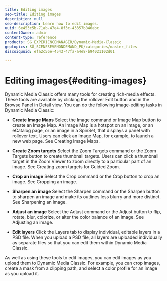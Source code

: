 ```yaml
---
title: Editing images
seo-title: Editing images
description: null
seo-description: Learn how to edit images.
uuid: 6e453c5b-71ab-47e4-8f3c-43357b846abc
contentOwner: admin
content-type: reference
products: SG_EXPERIENCEMANAGER/Dynamic-Media-Classic
geptopics: SG_SCENESEVENONDEMAND_PK/categories/master_files
discoiquuid: efa2c56e-4543-47fa-a4e8-b94021102d01

---
```


# Editing images{#editing-images}

Dynamic Media Classic offers many tools for creating rich-media effects. These tools are available by clicking the rollover Edit button and in the Browse Panel in Detail view. You can do the following image-editing tasks in Dynamic Media Classic:

* **Create Image Maps**
Select the Image command or Image Map button to create an Image Map. An Image Map is a hotspot on an image, or an eCatalog page, or an image in a SpinSet, that displays a panel with rollover text. Users can click an Image Map, for example, to launch a new web page. See Creating Image Maps.

* **Create Zoom targets**
Select the Zoom Targets command or the Zoom Targets button to create thumbnail targets. Users can click a thumbnail target in the Zoom Viewer to zoom directly to a particular part of an image. See Creating zoom targets for Guided Zoom.

* **Crop an image**
Select the Crop command or the Crop button to crop an image. See Cropping an image.

* **Sharpen an image**
Select the Sharpen command or the Sharpen button to sharpen an image and make its outlines less blurry and more distinct. See Sharpening an image.

* **Adjust an image**
Select the Adjust command or the Adjust button to flip, rotate, blur, colorize, or alter the color balance of an image. See Adjusting an image.

* **Edit layers**
Click the Layers tab to display individual, editable layers in a PSD file. When you upload a PSD file, all layers are uploaded individually as separate files so that you can edit them within Dynamic Media Classic.

As well as using these tools to edit images, you can edit images as you upload them to Dynamic Media Classic. For example, you can crop images, create a mask from a clipping path, and select a color profile for an image as you upload it.
